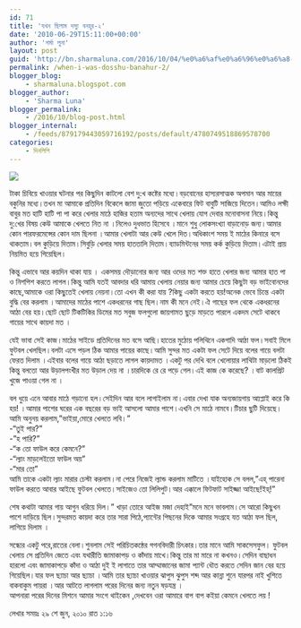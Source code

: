 ```yaml
---
id: 71
title: 'যখন ছিলাম দস্যু বনহূর-২'
date: '2010-06-29T15:11:00+00:00'
author: 'শর্মা লুনা'
layout: post
guid: 'http://bn.sharmaluna.com/2016/10/04/%e0%a6%af%e0%a6%96%e0%a6%a8-%e0%a6%9b%e0%a6%bf%e0%a6%b2%e0%a6%be%e0%a6%ae-%e0%a6%a6%e0%a6%b8%e0%a7%8d%e0%a6%af%e0%a7%81-%e0%a6%ac%e0%a6%a8%e0%a6%b9%e0%a7%82%e0%a6%b0-%e0%a7%a8/'
permalink: /when-i-was-dosshu-banahur-2/
blogger_blog:
    - sharmaluna.blogspot.com
blogger_author:
    - 'Sharma Luna'
blogger_permalink:
    - /2016/10/blog-post.html
blogger_internal:
    - /feeds/879179443059716192/posts/default/4780749518869578700
categories:
    - দিনলিপি
---
```


![](https://2.bp.blogspot.com/-DhxS5hp57ms/V_OwfwW9unI/AAAAAAAAAXI/KH87Qz9W9swErvTNjEZAS5AfWdJ1aipIQCK4B/s640/10835092_10152926657602590_3148378260723674751_o%2B%25281%2529.jpg)

টাকা চিবিয়ে খাওয়ার ঘটনার পর কিছুদিন কাটলো বেশ দু:খ কষ্টের মধ্যে।বড়বোনের হাস্যরসাত্মক অপমান আর মায়ের বকুনির মধ্যে।তখন মা আমাকে প্রতিদিন বিকেলে জামা জুতো পড়িয়ে একেবারে ফিট বাবুটি সাজিয়ে দিতেন।আমিও লক্ষী বাবুর মত হাটি হাটি পা পা করে খেলার মাঠে হাজির হতাম অন্যদের সাথে খেলায় যোগ দেবার মনোবাসনা নিয়ে।কিন্তু দু:খের বিষয় কেউ আমাকে খেলতে নিত না ।নিলেও দুধভাত হিসেবে ।মানে শুধু লোকসংখ্যা বাড়ানোড় জন্য।আমার কোন পারফরমেন্সের কোন দাম ছিলনা ।আমার খেলাটা আর কেউ খেলে দিত।অধিকাংশ সময় ই মাঠের কিনারে বসে থাকতাম।বল কুড়িয়ে দিতাম।সিবুড়ি খেলার সময় হাততালি দিতাম।ব্যাডমিন্টনের সময় কর্ক কুড়িয়ে দিতাম।এটাই প্রায় নিয়মিত হয়ে গিয়েছিল।

কিন্তু এভাবে আর কয়দিন থাকা যায় । একসময় দৌড়ানোর জন্য আর ওদের মত শক্ত হাতে খেলার জন্য আমার হাত পা ও নিশপিশ করতে লাগল।কিন্তু আমি যতই আবদার ধরি আমায় খেলায় নেয়ার জন্য আমার চেয়ে কিছুটা বড় ভাইবোনদের কাছে,আমাকে ওরা কিছুতেই খেলায় নেয়না।তো এখন কী করা যায় ?কিছু একটা করতে হয়!অনেক ভেবে চিন্তে একটা বুদ্ধি বের করলাম ।আমাদের মাঠের পাশে একধরনের গাছ ছিল।নাম কী মনে নেই।ঐ গাছের ফল থেকে একধরনের আঠা বের হয়।ছোট ছোট টিকটিকির ডিমের মত সবুজ ফলগুলো জায়গামত ছুড়ে মাড়তে পারলে একদম সেটে থাকবে গায়ের সাথে কায়দা মত ।

যেই ভাবা সেই কাজ।মাঠের সাইডে প্রতিদিনের মত বসে আছি।হাতের মুঠোয় পলিথিনে একগাদি আঠা ফল।সবাই মিলে ফুটবল খেলছিল।বলটা এসে পড়ল ঠিক আমার পায়ের কাছে।আমি সুন্দর মত একটা ফল সেটে দিয়ে বলের গায়ে বলটা ফেরত দিলাম ।এইবার বলের গায়ে আঠা ছড়াতে লাগল কায়দামত ।একটু পর দেখি বলে খেলোয়ার লাথিটা মাড়লো ঠিকই কিন্তু বলতো আর উড়ালপংখীর মত উড়াল দেয় না ।চারদিকে রে রে পড়ে গেল।এই কাজ কে করেছে? ।বাট কালপ্রিট খুজে পাওয়া গেল না ।

বল ধুয়ে এনে আবার মাঠে গড়ানো হল।সেইদিন আর বলে লাগাইলাম না।এবার দেখা যাক অন্যজায়গায় আ্যপ্লাই করে কি হয়! ।আমার পাশের ঘরের এক বছরের বড় ভাই আসলো আমার পাশে।এখনি সে মাঠে নামবে।টিচার ছুটি দিয়েছে।আমি অনুনয় করলাম,”ভাইয়া,মোরে খেলতে লবি।”  
-“তুই পার?”  
-”হ পারি?”  
-“ক তো ফাউল করে কেমনে?”  
-“ল্যাং মাড়লেইতো ফাউল অয়”  
-“মার তো”  
আমি তাকে একটা ল্যাং মারার চেস্টা করলাম।না পেরে নিজেই ল্যান্ড করলাম মাটিতে ।যাইহোক সে বলল,”এহ্ পারেনা ফাউল করতে আবার আইছে ফুটবল খেলতে।সাইজেও তো লিলিপুট।আর এক্কালে ফিটফাট সাইজ্জা আইছে!ইহ্!”

শেষ কথাটা আমার গায় আগুন ধরিয়ে দিল।” খাড়া তোরে আইজ মজা দেহাই”মনে মনে ভাবলাম।সে আরো কিছুখন পাশে দাড়িয়ে ছিল।সুন্দরমত কায়দা করে তার সারা পিঠে,প্যান্টের পিছনের দিকে আমার সংগ্রহে যত আঠা ফল ছিল, লাগিয়ে দিলাম ।

সন্ধ্যের একটু পরে,রাতের বেলা।শুনলাম সেই পরিচিতকন্ঠের গগনবিদারী চিৎকার।তার মানে আমি সাকসেসফুল। ফুটবল খেলায় সে প্রতিদিন জেতে এবং যথারীতি জামাকাপড় ও কাঁদায় মাখে।কিন্তু তার মা মারে না কখনও।সেদিন বাছাধন হারলো এবং জামাকাপড়ে কাঁদা ও আঠা দুই ই লাগাতে তার আম্মাজানের জামা প্যান্ট ধৌত করতে সেদিন জান বের হয়ে গিয়েছিল।যার ফল ছ্যাচা আর ছ্যাচা ।আমি তার ছ্যাচা খাওয়ার ঝাপুস ঝুপুস শব্দ আর কান্না শুনে যারপর নাই খুশিতে বাকবাকুম পায়রা ।আর আটতে লাগলাম পরের দিনের জন্য নতুন ষড়যন্ত্র ।  
আপনারা পরের দিনের মিশনে আমার সংগে থাইকেন ,দেখবেন ওরা আমারে বাপ বাপ কইয়া কেমনে খেলতে লয় !

লেখার সময়ঃ ২৯ শে জুন, ২০১০ রাত ১:১৬